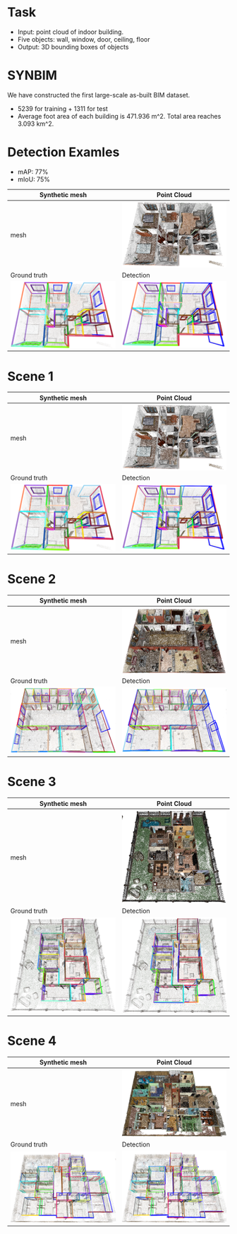 # Task
* Input: point cloud of indoor building. 
* Five objects: wall, window, door, ceiling, floor
* Output: 3D bounding boxes of objects

# SYNBIM
We have constructed the first large-scale as-built BIM dataset.
* 5239 for training + 1311 for test
* Average foot area of each building is 471.936 m^2. Total area reaches 3.093 km^2.

# Detection Examles    
* mAP: 77%
* mIoU: 75%

|Synthetic mesh  | Point Cloud   |
| ------------- | ------------- |
| mesh | ![Pcl1](./detect_res/1/pcl1.png) |
| Ground truth | Detection |
| ![Gt1](./detect_res/1/gt1.png) | ![Det1](./detect_res/1/det1.png) | 

# Scene 1
|Synthetic mesh  | Point Cloud   |
| ------------- | ------------- |
| mesh | ![Pcl1](./detect_res/1/pcl1.png) |
| Ground truth | Detection |
| ![Gt1](./detect_res/1/gt1.png) | ![Det1](./detect_res/1/det1.png) | 

# Scene 2
|Synthetic mesh  | Point Cloud   |
| ------------- | ------------- |
| mesh | ![Pcl2](./detect_res/2/pcl2.png)  |
| Ground truth | Detection |
|![Gt2](./detect_res/2/gt2.png) | ![Det2](./detect_res/2/det2.png)   |

# Scene 3
|Synthetic mesh  | Point Cloud   |
| ------------- | ------------- |
| mesh |![Pcl3](./detect_res/3/pcl3.png) |
| Ground truth | Detection |
| ![Gt3](./detect_res/3/gt3.png)  | ![Det3](./detect_res/3/det3.png) |

# Scene 4
|Synthetic mesh  | Point Cloud   |
| ------------- | ------------- |
| mesh | ![Pcl4](./detect_res/4/pcl4.png) |
| Ground truth | Detection |
|![Gt4](./detect_res/4/gt4.png)  | ![Det4](./detect_res/4/det4.png)  |

